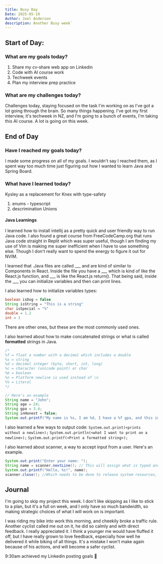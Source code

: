 ```yaml
---
title: Busy Day
Date: 2025-05-19
Author: Joel Anderson
description: Another Busy week`
---
```


## Start of Day:

### What are my goals today?
1. Share my cv-share web app on Linkedin
2. Code with AI course work
3. Techweek events
4. Plan my interview prep practice


### What are my challenges today?
Challenges today, staying focused on the task I'm working on as I've got a lot going through the brain. So many things happening. I've got my first interview, it's techweek in NZ, and I'm going to a bunch of events, I'm taking this AI course. A lot is going on this week.

## End of Day

### Have I reached my goals today?
I made some progress on all of my goals. I wouldn't say I reached them, as I spent way too much time just figuring out how I wanted to learn Java and Spring Board.

### What have I learned today?
Kysley as a replacement for Knex with type-safety
1. enums - typescript
2. descrimination Unions

#### Java Learnings
I learned how to install intellij as a pretty quick and user friendly way to run Java code. I also found a great course from FreeCodeCamp.org that runs Java code straight in Replit which was super useful, though I am finding my use of Vim is making me super inefficient when I have to use something else. Though I don't really want to spend the energy to figure it out for NVIM.

I learned that .Java files are called ___ and are kind of similar to Components in React. Inside the file you have a ___ which is kind of like the React.js function, and ___ is like the React.js return(). That being said, inside the ___ you can initialize variables and then can print lines.

I also learned how to initialize variables types:
``` Java
boolean isDog = false
String isString = "This is a string"
char isSpecial = "%"
double = 1.2
int = 1
```
There are other ones, but these are the most commonly used ones.

I also learned about how to make concatenated strings or what is called **formatted** strings in Java.
``` java
/*
%f = float a number with a decimal which includes a double
%s = string
%d = decimal integer (byte, short, int, long)
%c = character (unicode point) or char
%b = boolean
%n = Platform newline is used instead of \n
%% = Literal
*/

// Here's an example
String name = "John";
String age = 24;
String gpa = 3.4;
String inHonest = false;
System.out.printf("My name is %s, I am %d, I have a %f gpa, and this information is %b", name, age, gpa, isHonest);
```

I also learned a few ways to output code:
`System.out.print(<prints without a newline>);`
`System.out.println(<what I want to print on a newline>);`
`System.out.printf(<Print a formatted string>);`

I also learned about scanner, a way to accept input from a user. Here's an example.
```java
System.out.print("Enter your name: ");
String name = scanner.nextLine(); // This will assign what is typed and returned in the terminal to the name variable.
System.out.printf("Hello, %s!", name);
scanner.close(); //Which needs to be done to release system resources, and closes the underlying stream.
```

## Journal
I'm going to skip my project this week. I don't like skipping as I like to stick to a plan, but it's a full on week, and I only have so much bandwidth, so making strategic choices of what I will work on is important.

I was riding my bike into work this morning, and cheekily broke a traffic rule. Another cyclist called me out on it, he did so calmly and with direct feedback. I really appreciated it. I think a younger me would have fluffed it off, but I have really grown to love feedback, especially how well he delivered it while biking of all things. It's a mistake I won't make again because of his actions, and will become a safer cyclist.

9:30am achieved my Linkedin posting goals :raised_hands:


